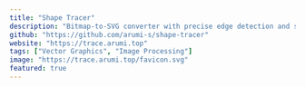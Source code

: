 ```yaml
---
title: "Shape Tracer"
description: "Bitmap-to-SVG converter with precise edge detection and smoothing"
github: "https://github.com/arumi-s/shape-tracer"
website: "https://trace.arumi.top"
tags: ["Vector Graphics", "Image Processing"]
image: "https://trace.arumi.top/favicon.svg"
featured: true
---
```


